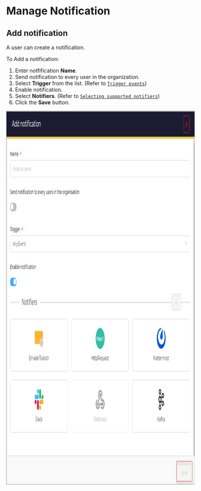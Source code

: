 # Manage Notification

## Add notification

A user can create a notification. 

To Add a notification:

1. Enter notfification **Name**.
1. Send notification to every user in the organization. 
1. Select **Trigger** from the list. (Refer to [`Trigger events`](../manage-notifications/triggering-events.md))
1. Enable notification.
1. Select **Notifiers**. (Refer to [`Selecting supported notifiers`](../manage-notifications/supported-notifiers.md))
1. Click the **Save** button.

<img src="../../../../images/user-guides/organisation/configure-organization/manage-notifications/add_notification.png" alt="add notification" width="1000" height="1000"/>


